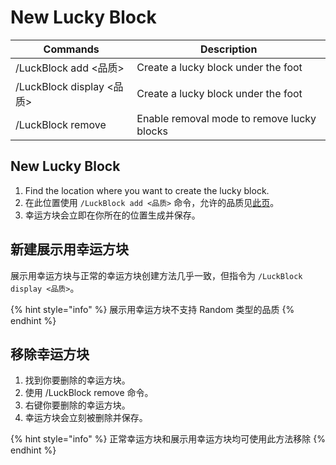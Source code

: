 # New Lucky Block

| Commands                | Description                                |
| ----------------------- | ------------------------------------------ |
| /LuckBlock add <品质>     | Create a lucky block under the foot        |
| /LuckBlock display <品质> | Create a lucky block under the foot        |
| /LuckBlock remove       | Enable removal mode to remove lucky blocks |

## New Lucky Block

1. Find the location where you want to create the lucky block.
2. 在此位置使用 `/LuckBlock add <品质>` 命令，允许的品质见[此页](../gong-neng/xing-yun-fang-kuai-pin-zhi.md)。
3. 幸运方块会立即在你所在的位置生成并保存。

## 新建展示用幸运方块

展示用幸运方块与正常的幸运方块创建方法几乎一致，但指令为 `/LuckBlock display <品质>`。

{% hint style="info" %}
展示用幸运方块不支持 Random 类型的品质
{% endhint %}

## 移除幸运方块

1. 找到你要删除的幸运方块。
2. 使用 /LuckBlock remove 命令。
3. 右键你要删除的幸运方块。
4. 幸运方块会立刻被删除并保存。

{% hint style="info" %}
正常幸运方块和展示用幸运方块均可使用此方法移除
{% endhint %}
